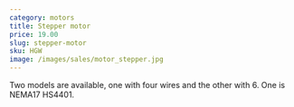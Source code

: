 ```yaml
---
category: motors
title: Stepper motor
price: 19.00
slug: stepper-motor
sku: HGW
image: /images/sales/motor_stepper.jpg
---
```

Two models are available, one with four wires and the other with 6. One is NEMA17 HS4401.
